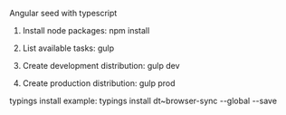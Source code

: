 Angular seed with typescript

1. Install node packages:
npm install

2. List available tasks:
gulp

3. Create development distribution:
gulp dev

3. Create production distribution:
gulp prod


typings install example:
typings install dt~browser-sync --global --save